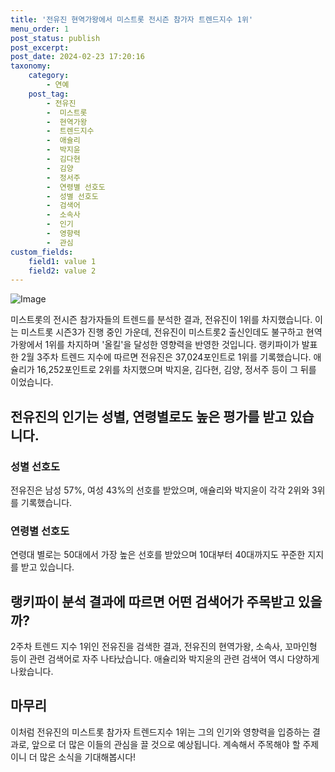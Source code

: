 ```yaml
---
title: '전유진 현역가왕에서 미스트롯 전시즌 참가자 트렌드지수 1위'
menu_order: 1
post_status: publish
post_excerpt: 
post_date: 2024-02-23 17:20:16
taxonomy:
    category:
        - 연예
    post_tag:
        - 전유진
        -  미스트롯
        -  현역가왕
        -  트렌드지수
        -  애슐리
        -  박지윤
        -  김다현
        -  김양
        -  정서주
        -  연령별 선호도
        -  성별 선호도
        -  검색어
        -  소속사
        -  인기
        -  영향력
        -  관심
custom_fields:
    field1: value 1
    field2: value 2
---
```


![Image](https://ssl.pstatic.net/mimgnews/image/312/2024/02/22/0000650379_001_20240222210201382.jpg?type=w540)

미스트롯의 전시즌 참가자들의 트렌드를 분석한 결과, 전유진이 1위를 차지했습니다. 이는 미스트롯 시즌3가 진행 중인 가운데, 전유진이 미스트롯2 출신인데도 불구하고 현역가왕에서 1위를 차지하며 '올킬'을 달성한 영향력을 반영한 것입니다. 랭키파이가 발표한 2월 3주차 트렌드 지수에 따르면 전유진은 37,024포인트로 1위를 기록했습니다. 애슐리가 16,252포인트로 2위를 차지했으며 박지윤, 김다현, 김양, 정서주 등이 그 뒤를 이었습니다.
## 전유진의 인기는 성별, 연령별로도 높은 평가를 받고 있습니다.
### 성별 선호도
전유진은 남성 57%, 여성 43%의 선호를 받았으며, 애슐리와 박지윤이 각각 2위와 3위를 기록했습니다.
### 연령별 선호도
연령대 별로는 50대에서 가장 높은 선호를 받았으며 10대부터 40대까지도 꾸준한 지지를 받고 있습니다.
## 랭키파이 분석 결과에 따르면 어떤 검색어가 주목받고 있을까?
2주차 트렌드 지수 1위인 전유진을 검색한 결과, 전유진의 현역가왕, 소속사, 꼬마인형 등이 관련 검색어로 자주 나타났습니다. 애슐리와 박지윤의 관련 검색어 역시 다양하게 나왔습니다.
## 마무리
이처럼 전유진의 미스트롯 참가자 트렌드지수 1위는 그의 인기와 영향력을 입증하는 결과로, 앞으로 더 많은 이들의 관심을 끌 것으로 예상됩니다. 계속해서 주목해야 할 주제이니 더 많은 소식을 기대해봅시다!
